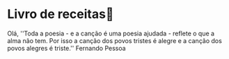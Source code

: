 # Livro de receitas📖

Olá, ''Toda a poesia - e a canção é uma poesia ajudada - reflete o que a alma não tem. Por isso a canção dos povos tristes é alegre e a canção dos povos alegres é triste.'' Fernando Pessoa
